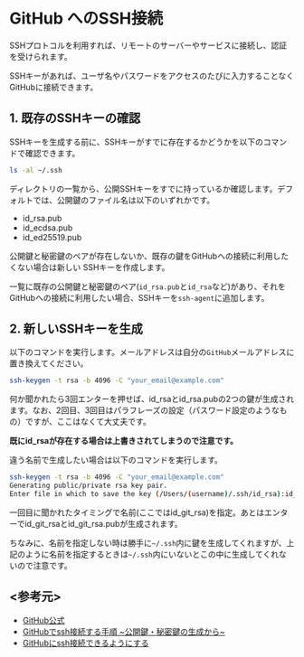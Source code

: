 # GitHub へのSSH接続

SSHプロトコルを利用すれば、リモートのサーバーやサービスに接続し、認証を受けられます。

SSHキーがあれば、ユーザ名やパスワードをアクセスのたびに入力することなく GitHubに接続できます。

## 1. 既存のSSHキーの確認

SSHキーを生成する前に、SSHキーがすでに存在するかどうかを以下のコマンドで確認できます。

```bash
ls -al ~/.ssh
```

ディレクトリの一覧から、公開SSHキーをすでに持っているか確認します。デフォルトでは、公開鍵のファイル名は以下のいずれかです。

- id_rsa.pub
- id_ecdsa.pub
- id_ed25519.pub

公開鍵と秘密鍵のペアが存在しないか、既存の鍵をGitHubへの接続に利用したくない場合は新しい SSHキーを作成します。

一覧に既存の公開鍵と秘密鍵のペア(`id_rsa.pub`と`id_rsa`など)があり、それをGitHubへの接続に利用したい場合、SSHキーを`ssh-agent`に追加します。

## 2. 新しいSSHキーを生成

以下のコマンドを実行します。メールアドレスは自分の`GitHub`メールアドレスに置き換えてください。

```bash
ssh-keygen -t rsa -b 4096 -C "your_email@example.com"
```

何か聞かれたら3回エンターを押せば、id_rsaとid_rsa.pubの2つの鍵が生成されます。なお、2回目、3回目はパラフレーズの設定（パスワード設定のようなもの）ですが、ここはなくて大丈夫です。

**既にid_rsaが存在する場合は上書きされてしまうので注意です。**

違う名前で生成したい場合は以下のコマンドを実行します。

```bash
ssh-keygen -t rsa -b 4096 -C "your_email@example.com"
Generating public/private rsa key pair.
Enter file in which to save the key (/Users/(username)/.ssh/id_rsa):id_git_rsa
```

一回目に聞かれたタイミングで名前(ここではid_git_rsa)を指定。あとはエンターでid_git_rsaとid_git_rsa.pubが生成されます。

ちなみに、名前を指定しない時は勝手に`~/.ssh`内に鍵を生成してくれますが、上記のように名前を指定するときは`~/.ssh`内にいないとこの中に生成してくれないので注意です。

## <参考元>

- [GitHub公式](https://help.github.com/ja/github/authenticating-to-github/connecting-to-github-with-ssh)
- [GitHubでssh接続する手順 ~公開鍵・秘密鍵の生成から~](https://qiita.com/shizuma/items/2b2f873a0034839e47ce)
- [GitHubにssh接続できるようにする](https://qiita.com/0ta2/items/25c27d447378b13a1ac3)
